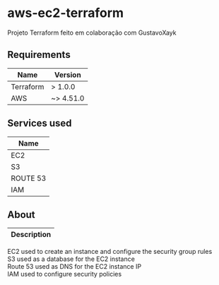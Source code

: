 # aws-ec2-terraform
Projeto Terraform feito em colaboração com GustavoXayk

## Requirements

| Name | Version |
|------|---------|
| <a name="requirement_terraform"></a> Terraform | > 1.0.0 |
| <a name="requirement_aws"></a> AWS | ~> 4.51.0 |

## Services used

| Name |
|------|
| <a name="requirement_aws"></a> EC2 |
| <a name="requirement_aws"></a> S3 |
| <a name="requirement_aws"></a> ROUTE 53 |
| <a name="requirement_aws"></a> IAM |

## About

| Description |
|-------------|
EC2 used to create an instance and configure the security group rules<br> 
S3 used as a database for the EC2 instance<br>
Route 53 used as DNS for the EC2 instance IP<br>
IAM used to configure security policies<br>
